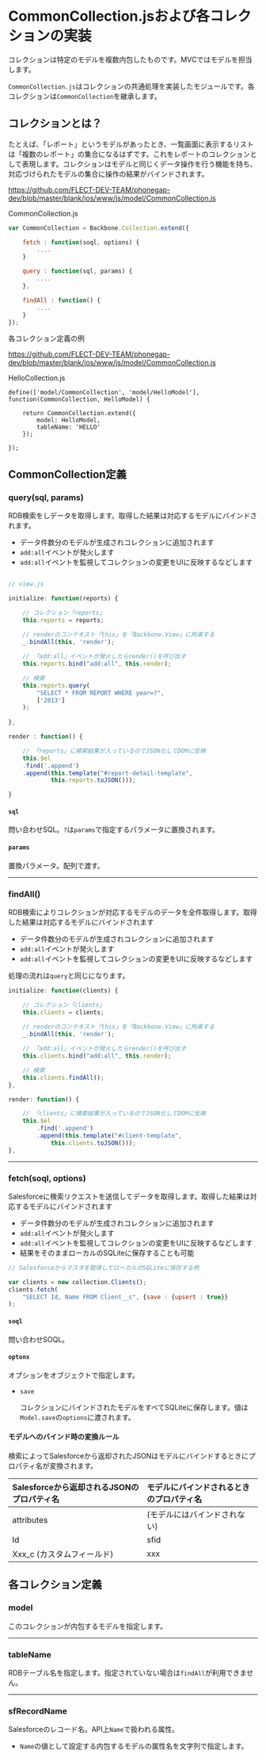 # CommonCollection.jsおよび各コレクションの実装

コレクションは特定のモデルを複数内包したものです。MVCではモデルを担当します。

`CommonCollection.js`はコレクションの共通処理を実装したモジュールです。各コレクションは`CommonCollection`を継承します。

## コレクションとは？

たとえば、「レポート」というモデルがあったとき、一覧画面に表示するリストは「複数のレポート」の集合になるはずです。これをレポートのコレクションとして表現します。コレクションはモデルと同じくデータ操作を行う機能を持ち、対応づけられたモデルの集合に操作の結果がバインドされます。

https://github.com/FLECT-DEV-TEAM/phonegap-dev/blob/master/blank/ios/www/js/model/CommonCollection.js

CommonCollection.js

```javascript
var CommonCollection = Backbone.Collection.extend({

    fetch : function(soql, options) {
        ....
    }

    query : function(sql, params) {
        ....
    },

    findAll : function() {
        ....
    }
});
```

各コレクション定義の例

https://github.com/FLECT-DEV-TEAM/phonegap-dev/blob/master/blank/ios/www/js/model/CommonCollection.js

HelloCollection.js

```
define(['model/CommonCollection', 'model/HelloModel'], function(CommonCollection, HelloModel) {

    return CommonCollection.extend({
        model: HelloModel,
        tableName: 'HELLO'
    });

});
```

## CommonCollection定義

###  query(sql, params)

RDB検索をしデータを取得します。取得した結果は対応するモデルにバインドされます。

* データ件数分のモデルが生成されコレクションに追加されます
* `add:all`イベントが発火します
* `add:all`イベントを監視してコレクションの変更をUIに反映するなどします

```javascript

// view.js

initialize: function(reports) {

    // コレクション「reports」
    this.reports = reports;
    
    // renderのコンテキスト「this」を「Backbone.View」に拘束する
    _.bindAll(this, 'render');

    // 「add:all」イベントが発火したらrender()を呼び出す
    this.reports.bind("add:all", this.render);

    // 検索
    this.reports.query(
        "SELECT * FROM REPORT WHERE year=?",
        ['2013']
    );
    
},

render : function() {

    // 「reports」に検索結果が入っているのでJSON化してDOMに反映
    this.$el
    .find('.append')
    .append(this.template("#report-detail-template",
            this.reports.toJSON()));

}
```

#### `sql`

問い合わせSQL。`?`は`params`で指定するパラメータに置換されます。

#### `params`

置換パラメータ。配列で渡す。

---------------------------------------------------------

### findAll()

RDB検索によりコレクションが対応するモデルのデータを全件取得します。取得した結果は対応するモデルにバインドされます
 
* データ件数分のモデルが生成されコレクションに追加されます
* `add:all`イベントが発火します
* `add:all`イベントを監視してコレクションの変更をUIに反映するなどします

処理の流れは`query`と同じになります。

```javascript
initialize: function(clients) {

    // コレクション「clients」
    this.clients = clients;
    
    // renderのコンテキスト「this」を「Backbone.View」に拘束する
    _.bindAll(this, 'render');

    // 「add:all」イベントが発火したらrender()を呼び出す
    this.clients.bind("add:all", this.render);

    // 検索
    this.clients.findAll();
},

render: function() {

    // 「clients」に検索結果が入っているのでJSON化してDOMに反映
    this.$el
        .find('.append')
        .append(this.template("#client-template",
            this.clients.toJSON()));
},
```

---------------------------------------------------------

### fetch(soql, options)

Salesforceに検索リクエストを送信してデータを取得します。取得した結果は対応するモデルにバインドされます

* データ件数分のモデルが生成されコレクションに追加されます
 * `add:all`イベントが発火します
 * `add:all`イベントを監視してコレクションの変更をUIに反映するなどします
* 結果をそのままローカルのSQLiteに保存することも可能

```javascript
// Salesforceからマスタを取得してローカルのSQLiteに保存する例

var clients = new collection.Clients();
clients.fetch(
    "SELECT Id, Name FROM Client__c", {save : {upsert : true}}
);
```

#### `soql`

問い合わせSOQL。

#### `optons`

オプションをオブジェクトで指定します。

* `save`

    コレクションにバインドされたモデルをすべてSQLiteに保存します。値は`Model.save`の`options`に渡されます。

#### モデルへのバインド時の変換ルール

検索によってSalesforceから返却されたJSONはモデルにバインドするときにプロパティ名が変換されます。

| Salesforceから返却されるJSONのプロパティ名 | モデルにバインドされるときのプロパティ名 |
|:----------------------|:----------------------|
| attributes            | (モデルにはバインドされない) |
| Id                    | sfid                  |
| Xxx_c (カスタムフィールド)  | xxx                   |


## 各コレクション定義

### model

このコレクションが内包するモデルを指定します。

---------------------------------------------------------

### tableName

RDBテーブル名を指定します。指定されていない場合は`findAll`が利用できません。

---------------------------------------------------------

### sfRecordName

Salesforceのレコード名。API上`Name`で扱われる属性。

* `Name`の値として設定する内包するモデルの属性名を文字列で指定します。
